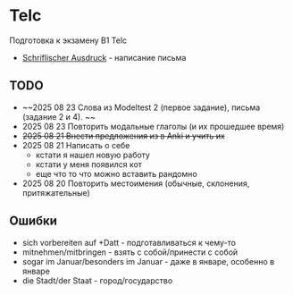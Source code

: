 # Telc

Подготовка к экзамену B1 Telc

- [Schriflischer Ausdruck](./SCHRIFTLICHER-AUSDRUCK.md) - написание письма

## TODO

- ~~2025 08 23 Слова из Modeltest 2 (первое задание), письма (задание 2 и 4). ~~
- 2025 08 23 Повторить модальные глаголы (и их прошедшее время)
- ~~2025 08 21 Внести предложения из [](../../resource/sentence/b1-telc/TEMPLATES.md) в Anki и учить их~~
- 2025 08 21 Написать о себе
  - кстати я нашел новую работу
  - кстати у меня появился кот
  - еще что то что можно вставить рандомно
- 2025 08 20 Повторить местоимения (обычные, склонения, притяжательные)

## Ошибки

- sich vorbereiten auf +Datt - подготавливаться к чему-то
- mitnehmen/mitbringen - взять с собой/принести с собой
- sogar im Januar/besonders im Januar - даже в январе, особенно в январе
- die Stadt/der Staat - город/государство